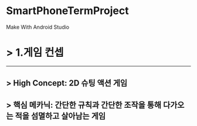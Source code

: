 # SmartPhoneTermProject
 Make With Android Studio

 # > **1.게임 컨셉**
 ---
 ## > High Concept: 2D 슈팅 액션 게임
 ## > 핵심 메카닉: 간단한 규칙과 간단한 조작을 통해 다가오는 적을 섬멸하고 살아남는 게임

